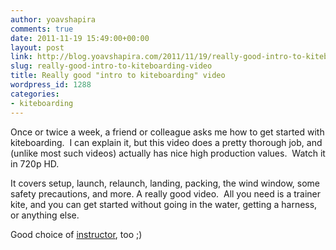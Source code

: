 ```yaml
---
author: yoavshapira
comments: true
date: 2011-11-19 15:49:00+00:00
layout: post
link: http://blog.yoavshapira.com/2011/11/19/really-good-intro-to-kiteboarding-video/
slug: really-good-intro-to-kiteboarding-video
title: Really good "intro to kiteboarding" video
wordpress_id: 1288
categories:
- kiteboarding
---
```


Once or twice a week, a friend or colleague asks me how to get started with kiteboarding.  I can explain it, but this video does a pretty thorough job, and (unlike most such videos) actually has nice high production values.  Watch it in 720p HD.  
  


  
  
It covers setup, launch, relaunch, landing, packing, the wind window, some safety precautions, and more. A really good video.  All you need is a trainer kite, and you can get started without going in the water, getting a harness, or anything else.  
  
Good choice of [instructor](http://www.tropical-paradise-kitesurfing.com/linn-svendsen-kitesurfing-girl.html), too ;)
